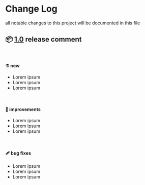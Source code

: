 # Change Log
all notable changes to this project will be documented in this file

## 📦 [1.0](https://github.com/Anti-Coding-Coding-Club/astro/releases/tag/1.0) release comment

<br/>

#### ⚗️ new
* Lorem ipsum
* Lorem ipsum
* Lorem ipsum

<br/>

#### 🔬 improvements
* Lorem ipsum
* Lorem ipsum
* Lorem ipsum
  
<br/>

#### 🩹 bug fixes
* Lorem ipsum
* Lorem ipsum
* Lorem ipsum
